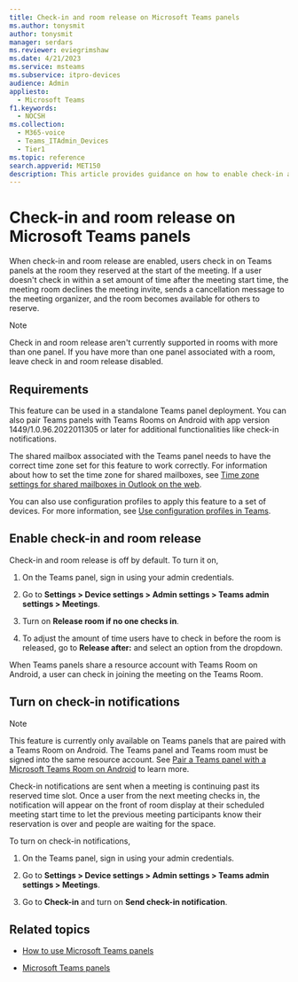 ```yaml
---
title: Check-in and room release on Microsoft Teams panels
ms.author: tonysmit
author: tonysmit
manager: serdars
ms.reviewer: eviegrimshaw
ms.date: 4/21/2023
ms.service: msteams
ms.subservice: itpro-devices
audience: Admin
appliesto: 
  - Microsoft Teams
f1.keywords: 
  - NOCSH
ms.collection: 
  - M365-voice
  - Teams_ITAdmin_Devices
  - Tier1
ms.topic: reference
search.appverid: MET150
description: This article provides guidance on how to enable check-in and room release Teams panels devices.
---
```


# Check-in and room release on Microsoft Teams panels

When check-in and room release are enabled, users check in on Teams panels at the room they reserved at the start of the meeting. If a user doesn't check in within a set amount of time after the meeting start time, the meeting room declines the meeting invite, sends a cancellation message to the meeting organizer, and the room becomes available for others to reserve.

> [!NOTE]
> Check in and room release aren't currently supported in rooms with more than one panel. If you have more than one panel associated with a room, leave check in and room release disabled.

## Requirements

This feature can be used in a standalone Teams panel deployment. You can also pair Teams panels with Teams Rooms on Android with app version 1449/1.0.96.2022011305 or later for additional functionalities like check-in notifications.

The shared mailbox associated with the Teams panel needs to have the correct time zone set for this feature to work correctly. For information about how to set the time zone for shared mailboxes, see [Time zone settings for shared mailboxes in Outlook on the web](/exchange/troubleshoot/outlook-on-the-web-issues/shared-mailboxes-time-zone-setting).

You can also use configuration profiles to apply this feature to a set of devices. For more information, see [Use configuration profiles in Teams](device-management.md#use-configuration-profiles-in-teams).

## Enable check-in and room release

Check-in and room release is off by default. To turn it on,  

1. On the Teams panel, sign in using your admin credentials.  

2. Go to **Settings > Device settings > Admin settings > Teams admin settings > Meetings**.

3. Turn on **Release room if no one checks in**.

4. To adjust the amount of time users have to check in before the room is released, go to **Release after:** and select an option from the dropdown.  

When Teams panels share a resource account with Teams Room on Android, a user can check in joining the meeting on the Teams Room.  

## Turn on check-in notifications

> [!NOTE]
> This feature is currently only available on Teams panels that are paired with a Teams Room on Android. The Teams panel and Teams room must be signed into the same resource account. See [Pair a Teams panel with a Microsoft Teams Room on Android](use-teams-panels.md#pair-a-teams-panel-with-a-microsoft-teams-room-on-android) to learn more.  

Check-in notifications are sent when a meeting is continuing past its reserved time slot. Once a user from the next meeting checks in, the notification will appear on the front of room display at their scheduled meeting start time to let the previous meeting participants know their reservation is over and people are waiting for the space.  

To turn on check-in notifications,  

1. On the Teams panel, sign in using your admin credentials.

2. Go to **Settings > Device settings > Admin settings > Teams admin settings > Meetings**.

3. Go to **Check-in** and turn on **Send check-in notification**.

## Related topics

- [How to use Microsoft Teams panels](use-teams-panels.md)

- [Microsoft Teams panels](teams-panels.md)
